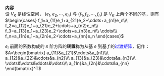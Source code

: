 **内容**    
设 $V_K$ 是线性空间， $(e_1,e_2,\cdots,e_n)$ 与 $(f_1,f_2,\cdots,f_n)$ 是 $V_K$ 上两个不同的基，则有    
 $\begin{cases}    
f_1=a_{11}e_1+a_{21}e_2+\cdots+a_{n1}e_n\\\     
f_2=a_{12}e_1+a_{21}e_2+\cdots+a_{n2}e_n\\\     
f_3=a_{13}e_1+a_{23}e_2+\cdots+a_{n3}e_n\\\     
\cdots\\\     
f_n=a_{1n}e_1+a_{2n}e_2+\cdots+a_{nn}e_n    
\end{cases}$     
    
 $e_i$ 前面的系数构成的 $n$ 阶方阵的**转置**称为从基 $e$ 到基 $f$ 的<font color=blue>过渡矩阵</font>，记作： $A=\begin{bmatrix}    
a_{11}&a_{21}&\cdots&a_{n1}\\\     
a_{12}&a_{22}&\cdots&a_{n2}\\\     
a_{13}&a_{23}&\cdots&a_{n3}\\\     
\vdots&\vdots&\ddots&\vdots\\\     
a_{1n}&a_{2n}&\cdots&a_{nn}    
\end{bmatrix}^T$     
    
